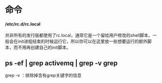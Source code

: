 # 命令

#### /etc/rc.d/rc.local

并非所有的发行版都使用了rc.local，通常它是一个留给用户修改的shell脚本。一般会在init进程结束的时候运行它，所以你可以在这里放一些想要运行的额外脚本，而不用再创建自己的init脚本。

## ps -ef | grep activemq | grep -v grep

grep -v ：排除掉含有grep关键字的信息

